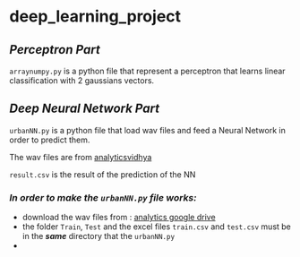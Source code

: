 # deep_learning_project

## *Perceptron Part*

`arraynumpy.py` is a python file that represent a perceptron that learns linear classification with 2 gaussians vectors.


## *Deep Neural Network Part*

`urbanNN.py` is a python file that load wav files and feed a Neural Network in order to predict them.

The wav files are from [analyticsvidhya](https://datahack.analyticsvidhya.com/contest/practice-problem-urban-sound-classification/)

`result.csv` is the result of the prediction of the NN
### *In order to make the `urbanNN.py` file works:*

- download the wav files from : [analytics google drive](https://drive.google.com/drive/folders/0By0bAi7hOBAFUHVXd1JCN3MwTEU)
- the folder `Train`, `Test` and the excel files `train.csv` and `test.csv` must be in the **_same_** directory that the `urbanNN.py`
- 
